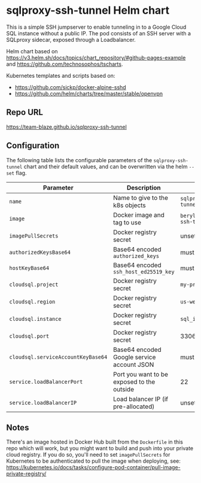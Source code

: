 # sqlproxy-ssh-tunnel Helm chart

This is a simple SSH jumpserver to enable tunneling in to a Google Cloud SQL instance without a
public IP. The pod consists of an SSH server with a SQLproxy sidecar, exposed through a Loadbalancer.

Helm chart based on https://v3.helm.sh/docs/topics/chart_repository/#github-pages-example
and https://github.com/technosophos/tscharts.

Kubernetes templates and scripts based on:

- https://github.com/sickp/docker-alpine-sshd
- https://github.com/helm/charts/tree/master/stable/openvpn

## Repo URL

https://team-blaze.github.io/sqlproxy-ssh-tunnel

## Configuration

The following table lists the configurable parameters of the `sqlproxy-ssh-tunnel` chart and their
default values, and can be overwritten via the helm `--set` flag.

| Parameter                          | Description                                | Default                           |
| ---------------------------------- | ------------------------------------------ | --------------------------------- |
| `name`                             | Name to give to the k8s objects            | `sqlproxy-ssh-tunnel`             |
| `image`                            | Docker image and tag to use                | `berylcc/sqlproxy-ssh-tunnel:1.0` |
| `imagePullSecrets`                 | Docker registry secret                     | unset                             |
| `authorizedKeysBase64`             | Base64 encoded `authorized_keys`           | must be set                       |
| `hostKeyBase64`                    | Base64 encoded `ssh_host_ed25519_key`      | must be set                       |
| `cloudsql.project`                 | Docker registry secret                     | `my-project`                      |
| `cloudsql.region`                  | Docker registry secret                     | `us-west1`                        |
| `cloudsql.instance`                | Docker registry secret                     | `sql_instance`                    |
| `cloudsql.port`                    | Docker registry secret                     | 3306                              |
| `cloudsql.serviceAccountKeyBase64` | Base64 encoded Google service account JSON | must be set                       |
| `service.loadBalancerPort`         | Port you want to be exposed to the outside | 22                                |
| `service.loadBalancerIP`           | Load balancer IP (if pre-allocated)        | unset                             |

## Notes

There's an image hosted in Docker Hub built from the `Dockerfile` in this repo which will work, but
you might want to build and push into your private cloud registry. If you do so, you'll need to set
`imagePullSecrets` for Kubernetes to be authenticated to pull the image when deploying, see:
https://kubernetes.io/docs/tasks/configure-pod-container/pull-image-private-registry/
